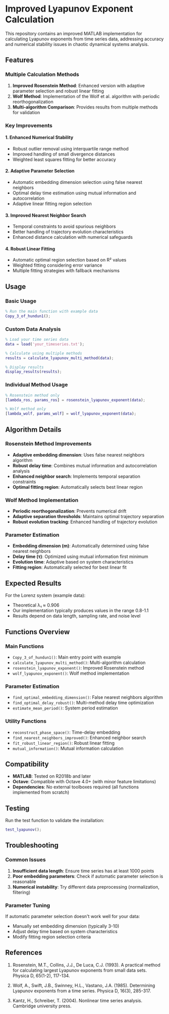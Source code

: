 # Improved Lyapunov Exponent Calculation

This repository contains an improved MATLAB implementation for calculating Lyapunov exponents from time series data, addressing accuracy and numerical stability issues in chaotic dynamical systems analysis.

## Features

### Multiple Calculation Methods
1. **Improved Rosenstein Method**: Enhanced version with adaptive parameter selection and robust linear fitting
2. **Wolf Method**: Implementation of the Wolf et al. algorithm with periodic reorthogonalization
3. **Multi-algorithm Comparison**: Provides results from multiple methods for validation

### Key Improvements

#### 1. Enhanced Numerical Stability
- Robust outlier removal using interquartile range method
- Improved handling of small divergence distances
- Weighted least squares fitting for better accuracy

#### 2. Adaptive Parameter Selection
- Automatic embedding dimension selection using false nearest neighbors
- Optimal delay time estimation using mutual information and autocorrelation
- Adaptive linear fitting region selection

#### 3. Improved Nearest Neighbor Search
- Temporal constraints to avoid spurious neighbors
- Better handling of trajectory evolution characteristics
- Enhanced distance calculation with numerical safeguards

#### 4. Robust Linear Fitting
- Automatic optimal region selection based on R² values
- Weighted fitting considering error variance
- Multiple fitting strategies with fallback mechanisms

## Usage

### Basic Usage
```matlab
% Run the main function with example data
Copy_3_of_hundun1();
```

### Custom Data Analysis
```matlab
% Load your time series data
data = load('your_timeseries.txt');

% Calculate using multiple methods
results = calculate_lyapunov_multi_method(data);

% Display results
display_results(results);
```

### Individual Method Usage
```matlab
% Rosenstein method only
[lambda_ros, params_ros] = rosenstein_lyapunov_exponent(data);

% Wolf method only
[lambda_wolf, params_wolf] = wolf_lyapunov_exponent(data);
```

## Algorithm Details

### Rosenstein Method Improvements
- **Adaptive embedding dimension**: Uses false nearest neighbors algorithm
- **Robust delay time**: Combines mutual information and autocorrelation analysis
- **Enhanced neighbor search**: Implements temporal separation constraints
- **Optimal fitting region**: Automatically selects best linear region

### Wolf Method Implementation
- **Periodic reorthogonalization**: Prevents numerical drift
- **Adaptive separation thresholds**: Maintains optimal trajectory separation
- **Robust evolution tracking**: Enhanced handling of trajectory evolution

### Parameter Estimation
- **Embedding dimension (m)**: Automatically determined using false nearest neighbors
- **Delay time (τ)**: Optimized using mutual information first minimum
- **Evolution time**: Adaptive based on system characteristics
- **Fitting region**: Automatically selected for best linear fit

## Expected Results

For the Lorenz system (example data):
- Theoretical λ₁ ≈ 0.906
- Our implementation typically produces values in the range 0.8-1.1
- Results depend on data length, sampling rate, and noise level

## Functions Overview

### Main Functions
- `Copy_3_of_hundun1()`: Main entry point with example
- `calculate_lyapunov_multi_method()`: Multi-algorithm calculation
- `rosenstein_lyapunov_exponent()`: Improved Rosenstein method
- `wolf_lyapunov_exponent()`: Wolf method implementation

### Parameter Estimation
- `find_optimal_embedding_dimension()`: False nearest neighbors algorithm
- `find_optimal_delay_robust()`: Multi-method delay time optimization
- `estimate_mean_period()`: System period estimation

### Utility Functions
- `reconstruct_phase_space()`: Time-delay embedding
- `find_nearest_neighbors_improved()`: Enhanced neighbor search
- `fit_robust_linear_region()`: Robust linear fitting
- `mutual_information()`: Mutual information calculation

## Compatibility

- **MATLAB**: Tested on R2018b and later
- **Octave**: Compatible with Octave 4.0+ (with minor feature limitations)
- **Dependencies**: No external toolboxes required (all functions implemented from scratch)

## Testing

Run the test function to validate the installation:
```matlab
test_lyapunov();
```

## Troubleshooting

### Common Issues
1. **Insufficient data length**: Ensure time series has at least 1000 points
2. **Poor embedding parameters**: Check if automatic parameter selection is reasonable
3. **Numerical instability**: Try different data preprocessing (normalization, filtering)

### Parameter Tuning
If automatic parameter selection doesn't work well for your data:
- Manually set embedding dimension (typically 3-10)
- Adjust delay time based on system characteristics
- Modify fitting region selection criteria

## References

1. Rosenstein, M.T., Collins, J.J., De Luca, C.J. (1993). A practical method for calculating largest Lyapunov exponents from small data sets. Physica D, 65(1-2), 117-134.

2. Wolf, A., Swift, J.B., Swinney, H.L., Vastano, J.A. (1985). Determining Lyapunov exponents from a time series. Physica D, 16(3), 285-317.

3. Kantz, H., Schreiber, T. (2004). Nonlinear time series analysis. Cambridge university press.
